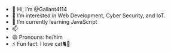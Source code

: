 - 👋 Hi, I’m @Gallant4114
- 👀 I’m interested in Web Development, Cyber Security, and IoT.
- 🌱 I’m currently learning JavaScript
- 📫 
- 😄 Pronouns: he/him
- ⚡ Fun fact: I love cat🐈🥰

<!---
Gallant4114/Gallant4114 is a ✨ special ✨ repository because its `README.md` (this file) appears on your GitHub profile.
You can click the Preview link to take a look at your changes.
--->
